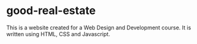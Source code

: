 # good-real-estate

This is a website created for a Web Design and Development course.
It is written using HTML, CSS and Javascript.